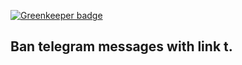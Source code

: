 
[![Greenkeeper badge](https://badges.greenkeeper.io/BorisOsipov/tg-bot-kickspam.svg)](https://greenkeeper.io/)
## Ban telegram messages with link t.
